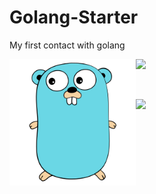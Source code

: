 # Golang-Starter
My first contact with golang
<p><img src="https://raw.githubusercontent.com/devicons/devicon/master/icons/go/go-original.svg" width="40%" align="left"></p>
<p><img src="https://upload.wikimedia.org/wikipedia/commons/thumb/5/5b/HTTP_logo.svg/1200px-HTTP_logo.svg.png" width="40%" align="rigth"></p>
<br>
<p><img src="https://upload.wikimedia.org/wikipedia/commons/thumb/0/05/Go_Logo_Blue.svg/1024px-Go_Logo_Blue.svg.png" width="40%" align="rigth"></p>
